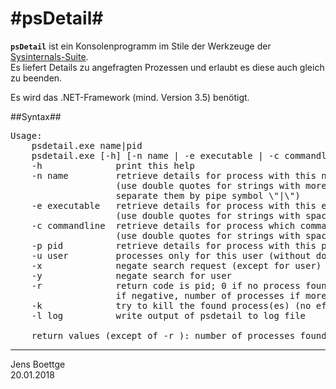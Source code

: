 #psDetail#
==========

**<code>psDetail</code>** ist ein Konsolenprogramm im Stile der Werkzeuge
der [Sysinternals-Suite](https://docs.microsoft.com/en-us/sysinternals/).  
Es liefert Details zu angefragten Prozessen und erlaubt es diese auch gleich
zu beenden.

Es wird das .NET-Framework (mind. Version 3.5) benötigt.

##Syntax##
<pre>
Usage:
	psdetail.exe name|pid
	psdetail.exe [-h] [-n name | -e executable | -c commandline(part)| -p pid] [-u user]
	-h				print this help
	-n name			retrieve details for process with this name
					(use double quotes for strings with more process names,
					separate them by pipe symbol \"|\")
	-e executable	retrieve details for process with this executable (full path)
					(use double quotes for strings with spaces)
	-c commandline	retrieve details for process which commandline matches the argument
					(use double quotes for strings with spaces)
	-p pid			retrieve details for process with this process id
	-u user			processes only for this user (without domain)
	-x				negate search request (except for user)
	-y				negate search for user
	-r				return code is pid; 0 if no process found,
					if negative, number of processes if more than one process found
	-k				try to kill the found process(es) (no effect on return code)
	-l log			write output of psdetail to log file

	return values (except of -r ): number of processes found; negative on errors and help
</pre>

-----
Jens Boettge  
20.01.2018
